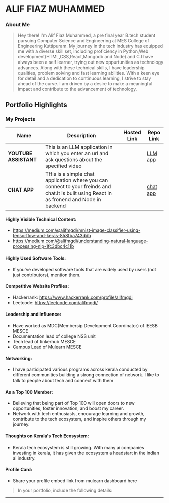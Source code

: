 # ALIF FIAZ MUHAMMED

### About Me

> Hey there! I'm Alif Fiaz Muhammed, a pre final year B.tech student pursuing Computer Science and Engineering at MES College of Engineering Kuttipuram. My journey in the tech industry has equipped me with a diverse skill set, including proficiency in Python,Web development(HTML,CSS,React,Mongodb and Node) and C.I have always been a self learner, trying out new oppurtunities as technology advances. Along with these technical skills, I have leadership qualities, problem solving and fast learning abilities. With a keen eye for detail and a dedication to continuous learning, I strive to stay ahead of the curve. I am driven by a desire to make a meaningful impact and contribute to the advancement of technology.


## Portfolio Highlights
### My Projects

| Name                | Description                                                               | Hosted Link                              | Repo Link                                                      |
|---------------------|---------------------------------------------------------------------------|------------------------------------------|----------------------------------------------------------------|
| **YOUTUBE ASSISTANT**  | This is an LLM application in which you enter an url and ask questions about the specified video                                             |            |[LLM app](https://github.com/aliffiazmuhammed/youtube-assistant-LLM-app-.git)  
| **CHAT APP**  | THis is a simple chat application where you can connect to your freinds and chat.It is built using React in as fronend and Node in backend                                           |            |[chat app](https://github.com/aliffiazmuhammed/chat-app.git) 


#### Highly Visible Technical Content:

- https://medium.com/@alifmgdi/mnist-image-classifier-using-tensorflow-and-keras-858fba743ddb
- https://medium.com/@alifmgdi/understanding-natural-language-processing-nlp-1fc3dbc4c11b

#### Highly Used Software Tools:

- If you've developed software tools that are widely used by users (not just contributors), mention them.

#### Competitive Website Profiles:

- Hackerrank: https://www.hackerrank.com/profile/alifmgdi
- Leetcode: https://leetcode.com/alifmgdi/

#### Leadership and Influence:

- Have worked as MDC(Membersip Development Coordinator) of IEESB MESCE
- Documentation lead of college NSS unit
- Tech lead of tinkerhub MESCE
- Campus Lead of Mulearn MESCE

#### Networking:

- I have participated various programs across kerala conducted by different communities building a strong connection of network. I like to talk to people about tech and connect with them

#### As a Top 100 Member:

- Believing that being part of Top 100 will open doors to new opportunities, foster innovation, and boost my career.
- Network with tech enthusiasts, encourage learning and growth, contribute to the tech ecosystem, and inspire others through my journey.

#### Thoughts on Kerala's Tech Ecosystem:

- Kerala tech ecosystem is still growing. With many ai companies investing in kerala, it has given the ecosystem a headstart in the indian ai industry.

#### Profile Card:

- Share your profile embed link from mulearn dashboard here

> In your portfolio, include the following details:

---
